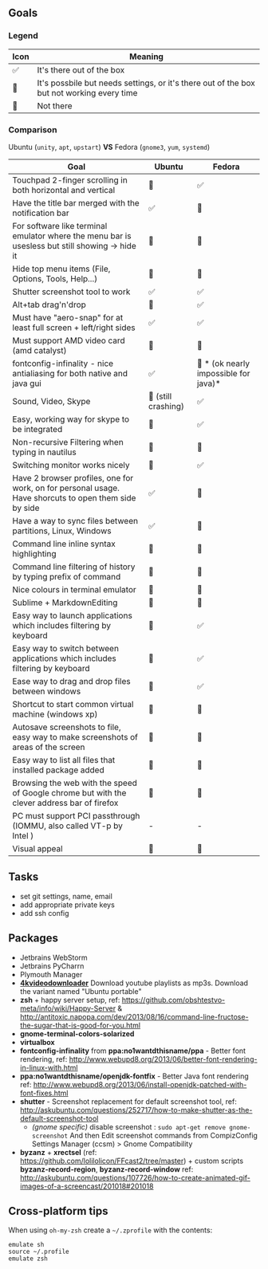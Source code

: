 ## Goals

### Legend

| Icon                      | Meaning       |
| ------------------------- |---------------|
| :white_check_mark: | It's there out of the box |
| :large_orange_diamond: | It's possbile but needs settings, or it's there out of the box but not working every time |
| :red_circle: | Not there |

### Comparison 

Ubuntu (`unity`, `apt`, `upstart`) **VS** Fedora (`gnome3`, `yum`, `systemd`)

| Goal                      | Ubuntu        | Fedora |
| ------------------------- |---------------| ------ |
| Touchpad 2-finger scrolling in both horizontal and vertical | :large_orange_diamond: | :white_check_mark: |
| Have the title bar merged with the notification bar | :white_check_mark: | :large_orange_diamond: |
| For software like terminal emulator where the menu bar is usesless but still showing -> hide it | :large_orange_diamond: | :large_orange_diamond: |
| Hide top menu items (File, Options, Tools, Help...) | :large_orange_diamond: | :large_orange_diamond: |
| Shutter screenshot tool to work | :white_check_mark: | :white_check_mark: |
| Alt+tab drag'n'drop | :red_circle: | :white_check_mark: |
| Must have "aero-snap" for at least full screen + left/right sides | :white_check_mark: | :white_check_mark: |
| Must support AMD video card (amd catalyst) | :large_orange_diamond: | :large_orange_diamond: |
| fontconfig-infinality - nice antialiasing for both native and java gui | :white_check_mark: | :red_circle: * (ok nearly impossible for java)* |
| Sound, Video, Skype | :large_orange_diamond: (still crashing) | :white_check_mark: |
| Easy, working way for skype to be integrated | :red_circle:  | :white_check_mark: |
| Non-recursive Filtering when typing in nautilus| :red_circle: | :red_circle: |
| Switching monitor works nicely | :large_orange_diamond: | :white_check_mark: |
| Have 2 browser profiles, one for work, on for personal usage. Have shorcuts to open them side by side | :white_check_mark: | :large_orange_diamond:  |
| Have a way to sync files between partitions, Linux, Windows | :white_check_mark: | :large_orange_diamond: |
| Command line inline syntax highlighting | :large_orange_diamond: | :large_orange_diamond: |
| Command line filtering of history by typing prefix of command | :large_orange_diamond: | :large_orange_diamond: |
| Nice colours in terminal emulator | :large_orange_diamond: | :large_orange_diamond: |
| Sublime + MarkdownEditing | :large_orange_diamond: | :large_orange_diamond: |
| Easy way to launch applications which includes filtering by keyboard | :large_orange_diamond: | :white_check_mark:  |
| Easy way to switch between applications which includes filtering by keyboard | :red_circle: | :white_check_mark: |
| Ease way to drag and drop files between windows | :red_circle: | :white_check_mark: |
| Shortcut to start common virtual machine (windows xp) | :large_orange_diamond: | :large_orange_diamond: |
| Autosave screenshots to file, easy way to make screenshots of areas of the screen | :large_orange_diamond: | :large_orange_diamond: |
| Easy way to list all files that installed package added | :large_orange_diamond: | :large_orange_diamond: |
| Browsing the web with the speed of Google chrome but with the clever address bar of firefox |  :large_orange_diamond: |  :large_orange_diamond: |
| PC must support PCI passthrough (IOMMU, also called VT-p by Intel ) | - | - |
| Visual appeal | :red_circle:  | :large_orange_diamond: |

## Tasks
 - set git settings, name, email
 - add appropriate private keys
 - add ssh config


## Packages
 - Jetbrains WebStorm
 - Jetbrains PyCharrn
 - Plymouth Manager
 - [__4kvideodownloader__](http://www.4kdownload.com/download#videodownloader) Download youtube playlists as mp3s. Download the variant named "Ubuntu portable"
 - __zsh__ + happy server setup, ref: https://github.com/obshtestvo-meta/info/wiki/Happy-Server  & http://antitoxic.napopa.com/dev/2013/08/16/command-line-fructose-the-sugar-that-is-good-for-you.html 
 - __gnome-terminal-colors-solarized__
 - __virtualbox__
 - __fontconfig-infinality__ from __ppa:no1wantdthisname/ppa__ - Better font rendering, ref: http://www.webupd8.org/2013/06/better-font-rendering-in-linux-with.html
 - __ppa:no1wantdthisname/openjdk-fontfix__ - Better Java font rendering ref: http://www.webupd8.org/2013/06/install-openjdk-patched-with-font-fixes.html
 - __shutter__ - Screenshot replacement for default screenshot tool, ref: http://askubuntu.com/questions/252717/how-to-make-shutter-as-the-default-screenshot-tool
   - _(gnome specific)_ disable screenshot : `sudo apt-get remove gnome-screenshot`
   And then Edit screenshot commands from CompizConfig Settings Manager (ccsm) > Gnome Compatibility
 - __byzanz__ + __xrectsel__ (ref: https://github.com/lolilolicon/FFcast2/tree/master) + custom scripts __byzanz-record-region__,  __byzanz-record-window__ ref: http://askubuntu.com/questions/107726/how-to-create-animated-gif-images-of-a-screencast/201018#201018

## Cross-platform tips
When using `oh-my-zsh` create a `~/.zprofile` with the contents: 

```
emulate sh
source ~/.profile
emulate zsh

```
